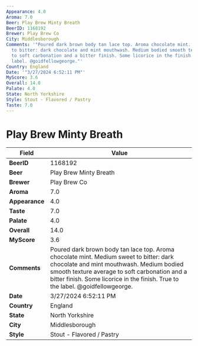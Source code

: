 ```yaml
---
Appearance: 4.0
Aroma: 7.0
Beer: Play Brew Minty Breath
BeerID: 1168192
Brewer: Play Brew Co
City: Middlesborough
Comments: '"Poured dark brown body tan lace top. Aroma chocolate mint. Medium sweet
  to bitter: dark chocolate and mint mouthwash. Medium bodied smooth texture average
  to soft carbonation and a bitter finish. Some licorice in the finish. True to the
  label. @goidfellowgeorge."'
Country: England
Date: '"3/27/2024 6:52:11 PM"'
MyScore: 3.6
Overall: 14.0
Palate: 4.0
State: North Yorkshire
Style: Stout - Flavored / Pastry
Taste: 7.0
---
```


# Play Brew Minty Breath

| Field         | Value |
|---------------|-------|
| **BeerID** | 1168192 |
| **Beer** | Play Brew Minty Breath |
| **Brewer** | Play Brew Co |
| **Aroma** | 7.0 |
| **Appearance** | 4.0 |
| **Taste** | 7.0 |
| **Palate** | 4.0 |
| **Overall** | 14.0 |
| **MyScore** | 3.6 |
| **Comments** | Poured dark brown body tan lace top. Aroma chocolate mint. Medium sweet to bitter: dark chocolate and mint mouthwash. Medium bodied smooth texture average to soft carbonation and a bitter finish. Some licorice in the finish. True to the label. @goidfellowgeorge. |
| **Date** | 3/27/2024 6:52:11 PM |
| **Country** | England |
| **State** | North Yorkshire |
| **City** | Middlesborough |
| **Style** | Stout - Flavored / Pastry |
